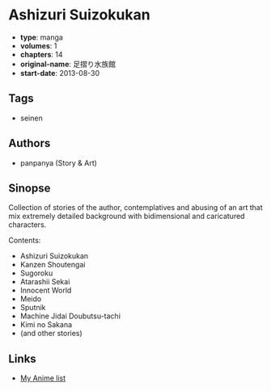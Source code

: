# Ashizuri Suizokukan

-   **type**: manga
-   **volumes**: 1
-   **chapters**: 14
-   **original-name**: 足摺り水族館
-   **start-date**: 2013-08-30

## Tags

-   seinen

## Authors

-   panpanya (Story & Art)

## Sinopse

Collection of stories of the author, contemplatives and abusing of an art that mix extremely detailed background with bidimensional and caricatured characters.

Contents:

-   Ashizuri Suizokukan
-   Kanzen Shoutengai
-   Sugoroku
-   Atarashii Sekai
-   Innocent World
-   Meido
-   Sputnik
-   Machine Jidai Doubutsu-tachi
-   Kimi no Sakana
-   (and other stories)

## Links

-   [My Anime list](https://myanimelist.net/manga/66247/Ashizuri_Suizokukan)
